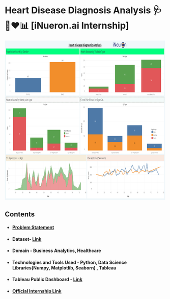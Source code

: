 # Heart Disease Diagnosis Analysis 🩺🩻❤️📊 [iNueron.ai Internship]
<p align="center">
  <img 
    width="650"
    height="500"
    src="https://github.com/AdiNarendra98/HeartDiseaseAnalysis-iNueron.ai-Internship/blob/main/ss.png"
  >
</p>

## Contents 


- #### [Problem Statement](https://drive.google.com/file/d/1hatpLDCd_wJqhHe93tkXJI8ePD697xti/view)

- #### Dataset- [Link](https://drive.google.com/drive/folders/165Pjmfb9W9PGy0rZjHEA22LW0Lt3Y-Q8)

- #### Domain - Business Analytics, Healthcare

- #### Technologies and Tools Used - **Python, Data Science Libraries(Numpy, Matplotlib, Seaborn) , Tableau**

- #### Tableau Public Dashboard - [Link](https://public.tableau.com/app/profile/aditya.narendra/viz/HeartDiseaseDiagnosticAnalysisProject/PopulationCountbyGender)

- #### [Official Internship Link](https://internship.ineuron.ai/project/board/Heart-Disease-Diagnostic-Analysis/62fa5d1566bce102bba14f34)





